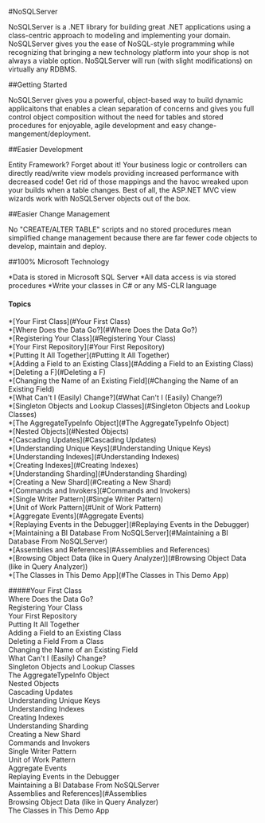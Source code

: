 
#NoSQLServer

NoSQLServer is a .NET library for building great .NET applications using a class-centric approach to modeling and implementing your domain. NoSQLServer gives you the ease of NoSQL-style programming while recognizing that bringing a new technology platform into your shop is not always a viable option. NoSQLServer will run (with slight modifications) on virtually any RDBMS. 

##Getting Started

NoSQLServer gives you a powerful, object-based way to build dynamic applicaitons that enables a clean separation of concerns and gives you full control object composition without the need for tables and stored procedures for enjoyable, agile development and easy change-mangement/deployment.

##Easier Development

Entity Framework? Forget about it! Your business logic or controllers can directly read/write view models providing increased performance with decreased code! Get rid of those mappings and the havoc wreaked upon your builds when a table changes. Best of all, the ASP.NET MVC view wizards work with NoSQLServer objects out of the box.


##Easier Change Management

No "CREATE/ALTER TABLE" scripts and no stored procedures mean simplified change management because there are far fewer code objects to develop, maintain and deploy.

##100% Microsoft Technology

*Data is stored in Microsoft SQL Server 
*All data access is via stored procedures
*Write your classes in C# or any MS-CLR language


#### Topics

*[Your First Class](#Your First Class)<br/>
*[Where Does the Data Go?](#Where Does the Data Go?)<br/>
*[Registering Your Class](#Registering Your Class)<br/>
*[Your First Repository](#Your First Repository)<br/>
*[Putting It All Together](#Putting It All Together)<br/>
*[Adding a Field to an Existing Class](#Adding a Field to an Existing Class)<br/>
*[Deleting a F](#Deleting a F)<br/>
*[Changing the Name of an Existing Field](#Changing the Name of an Existing Field)<br/>
*[What Can't I (Easily) Change?](#What Can't I (Easily) Change?)<br/>
*[Singleton Objects and Lookup Classes](#Singleton Objects and Lookup Classes)<br/>
*[The AggregateTypeInfo Object](#The AggregateTypeInfo Object)<br/>
*[Nested Objects](#Nested Objects)<br/>
*[Cascading Updates](#Cascading Updates)<br/>
*[Understanding Unique Keys](#Understanding Unique Keys)<br/>
*[Understanding Indexes](#Understanding Indexes)<br/>
*[Creating Indexes](#Creating Indexes)<br/>
*[Understanding Sharding](#Understanding Sharding)<br/>
*[Creating a New Shard](#Creating a New Shard)<br/>
*[Commands and Invokers](#Commands and Invokers)<br/>
*[Single Writer Pattern](#Single Writer Pattern)<br/>
*[Unit of Work Pattern](#Unit of Work Pattern)<br/>
*[Aggregate Events](#Aggregate Events)<br/>
*[Replaying Events in the Debugger](#Replaying Events in the Debugger)<br/>
*[Maintaining a BI Database From NoSQLServer](#Maintaining a BI Database From NoSQLServer)<br/>
*[Assemblies and References](#Assemblies and References)<br/>
*[Browsing Object Data (like in Query Analyzer)](#Browsing Object Data (like in Query Analyzer))<br/>
*[The Classes in This Demo App](#The Classes in This Demo App)<br/>
 



 
<a name="Your First Class">#####Your First Class</a><br/>
<a name="Where Does the Data Go?">Where Does the Data Go?</a><br/>
<a name="Registering Your Class">Registering Your Class</a><br/>
<a name="Your First Repository">Your First Repository</a><br/>
<a name="Putting It All Together">Putting It All Together</a><br/>
<a name="Adding a Field to an Existing Class">Adding a Field to an Existing Class</a><br/>
<a name="Deleting a Field From a Class">Deleting a Field From a Class</a><br/>
<a name="Changing the Name of an Existing Field">Changing the Name of an Existing Field</a><br/>
<a name="What Can't I (Easily) Change?">What Can't I (Easily) Change?</a><br/>
<a name="Singleton Objects and Lookup Classes">Singleton Objects and Lookup Classes</a><br/>
<a name="The AggregateTypeInfo Object">The AggregateTypeInfo Object</a><br/>
<a name="Nested Objects">Nested Objects</a><br/>
<a name="Cascading Updates">Cascading Updates</a><br/>
<a name="Understanding Unique Keys">Understanding Unique Keys</a><br/>
<a name="Understanding Indexes">Understanding Indexes</a><br/>
<a name="Creating Indexes">Creating Indexes</a><br/>
<a name="Understanding Sharding">Understanding Sharding</a><br/>
<a name="Creating a New Shard">Creating a New Shard</a><br/>
<a name="Commands and Invokers">Commands and Invokers</a><br/>
<a name="Single Writer Pattern">Single Writer Pattern</a><br/>
<a name="Unit of Work Pattern">Unit of Work Pattern</a><br/>
<a name="Aggregate Events">Aggregate Events</a><br/>
<a name="Replaying Events in the Debugger">Replaying Events in the Debugger</a><br/>
<a name="Maintaining a BI Database From NoSQLServer">Maintaining a BI Database From NoSQLServer</a><br/>
<a name="Assemblies and References](#Assemblies">Assemblies and References](#Assemblies</a><br/>
<a name="Browsing Object Data (like in Query Analyzer)">Browsing Object Data (like in Query Analyzer)</a><br/>
<a name="The Classes in This Demo App">The Classes in This Demo App</a><br/>





